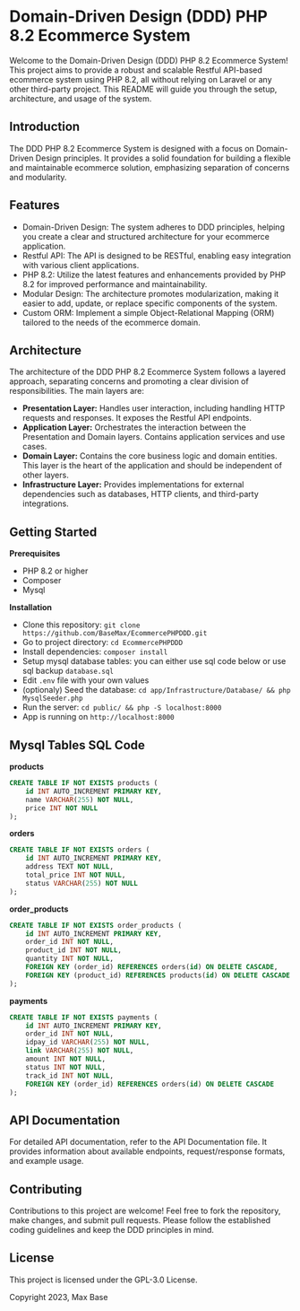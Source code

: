 # Domain-Driven Design (DDD) PHP 8.2 Ecommerce System

Welcome to the Domain-Driven Design (DDD) PHP 8.2 Ecommerce System! This project aims to provide a robust and scalable Restful API-based ecommerce system using PHP 8.2, all without relying on Laravel or any other third-party project. This README will guide you through the setup, architecture, and usage of the system.

## Introduction

The DDD PHP 8.2 Ecommerce System is designed with a focus on Domain-Driven Design principles. It provides a solid foundation for building a flexible and maintainable ecommerce solution, emphasizing separation of concerns and modularity.

## Features

- Domain-Driven Design: The system adheres to DDD principles, helping you create a clear and structured architecture for your ecommerce application.
- Restful API: The API is designed to be RESTful, enabling easy integration with various client applications.
- PHP 8.2: Utilize the latest features and enhancements provided by PHP 8.2 for improved performance and maintainability.
- Modular Design: The architecture promotes modularization, making it easier to add, update, or replace specific components of the system.
- Custom ORM: Implement a simple Object-Relational Mapping (ORM) tailored to the needs of the ecommerce domain.

## Architecture

The architecture of the DDD PHP 8.2 Ecommerce System follows a layered approach, separating concerns and promoting a clear division of responsibilities. The main layers are:

- **Presentation Layer:** Handles user interaction, including handling HTTP requests and responses. It exposes the Restful API endpoints.
- **Application Layer:** Orchestrates the interaction between the Presentation and Domain layers. Contains application services and use cases.
- **Domain Layer:** Contains the core business logic and domain entities. This layer is the heart of the application and should be independent of other layers.
- **Infrastructure Layer:** Provides implementations for external dependencies such as databases, HTTP clients, and third-party integrations.

## Getting Started

**Prerequisites**

- PHP 8.2 or higher
- Composer
- Mysql

**Installation**

- Clone this repository: `git clone https://github.com/BaseMax/EcommercePHPDDD.git`
- Go to project directory: `cd EcommercePHPDDD`
- Install dependencies: `composer install`
- Setup mysql database tables: you can either use sql code below or use sql backup `database.sql`
- Edit `.env` file with your own values
- (optionaly) Seed the database: `cd app/Infrastructure/Database/ && php MysqlSeeder.php`
- Run the server: `cd public/ && php -S localhost:8000`
- App is running on `http://localhost:8000`

## Mysql Tables SQL Code

**products**

```sql
CREATE TABLE IF NOT EXISTS products (
    id INT AUTO_INCREMENT PRIMARY KEY,
    name VARCHAR(255) NOT NULL,
    price INT NOT NULL
);
```

**orders**

```sql
CREATE TABLE IF NOT EXISTS orders (
    id INT AUTO_INCREMENT PRIMARY KEY,
    address TEXT NOT NULL,
    total_price INT NOT NULL,
    status VARCHAR(255) NOT NULL
);
```

**order_products**

```sql
CREATE TABLE IF NOT EXISTS order_products (
    id INT AUTO_INCREMENT PRIMARY KEY,
    order_id INT NOT NULL,
    product_id INT NOT NULL,
    quantity INT NOT NULL,
    FOREIGN KEY (order_id) REFERENCES orders(id) ON DELETE CASCADE,
    FOREIGN KEY (product_id) REFERENCES products(id) ON DELETE CASCADE
);
```

**payments**

```sql
CREATE TABLE IF NOT EXISTS payments (
    id INT AUTO_INCREMENT PRIMARY KEY,
    order_id INT NOT NULL,
    idpay_id VARCHAR(255) NOT NULL,
    link VARCHAR(255) NOT NULL,
    amount INT NOT NULL,
    status INT NOT NULL,
    track_id INT NOT NULL,
    FOREIGN KEY (order_id) REFERENCES orders(id) ON DELETE CASCADE
);
```

## API Documentation

For detailed API documentation, refer to the API Documentation file. It provides information about available endpoints, request/response formats, and example usage.

## Contributing

Contributions to this project are welcome! Feel free to fork the repository, make changes, and submit pull requests. Please follow the established coding guidelines and keep the DDD principles in mind.

## License

This project is licensed under the GPL-3.0 License.

Copyright 2023, Max Base

